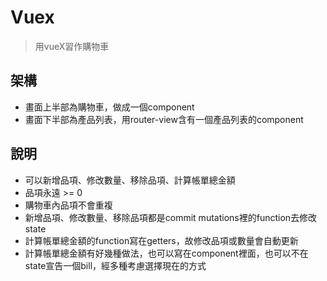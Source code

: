 # Vuex
> 用vueX習作購物車

## 架構
- 畫面上半部為購物車，做成一個component
- 畫面下半部為產品列表，用router-view含有一個產品列表的component

## 說明
- 可以新增品項、修改數量、移除品項、計算帳單總金額
- 品項永遠 >= 0
- 購物車內品項不會重複
- 新增品項、修改數量、移除品項都是commit mutations裡的function去修改state
- 計算帳單總金額的function寫在getters，故修改品項或數量會自動更新
- 計算帳單總金額有好幾種做法，也可以寫在component裡面，也可以不在state宣告一個bill，經多種考慮選擇現在的方式
